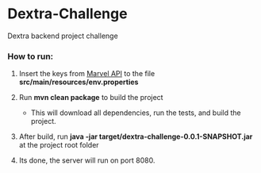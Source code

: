 # Dextra-Challenge

Dextra backend project challenge

### How to run:
1. Insert the keys from [Marvel API](https://developer.marvel.com/account) to the file **src/main/resources/env.properties**
          
2. Run **mvn clean package** to build the project
    - This will download all dependencies, run the tests, and build the project.
3. After build, run **java -jar target/dextra-challenge-0.0.1-SNAPSHOT.jar** at the project root folder
    
4. Its done, the server will run on port 8080.
